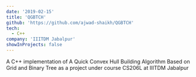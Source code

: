```yaml
---
date: '2019-02-15'
title: 'QGBTCH'
github: 'https://github.com/ajwad-shaikh/QGBTCH'
tech:
  - C++
company: 'IIITDM Jabalpur'
showInProjects: false
---
```


A C++ implementation of A Quick Convex Hull Building Algorithm Based on Grid and Binary Tree as a project under course CS206L at IIITDM Jabalpur
